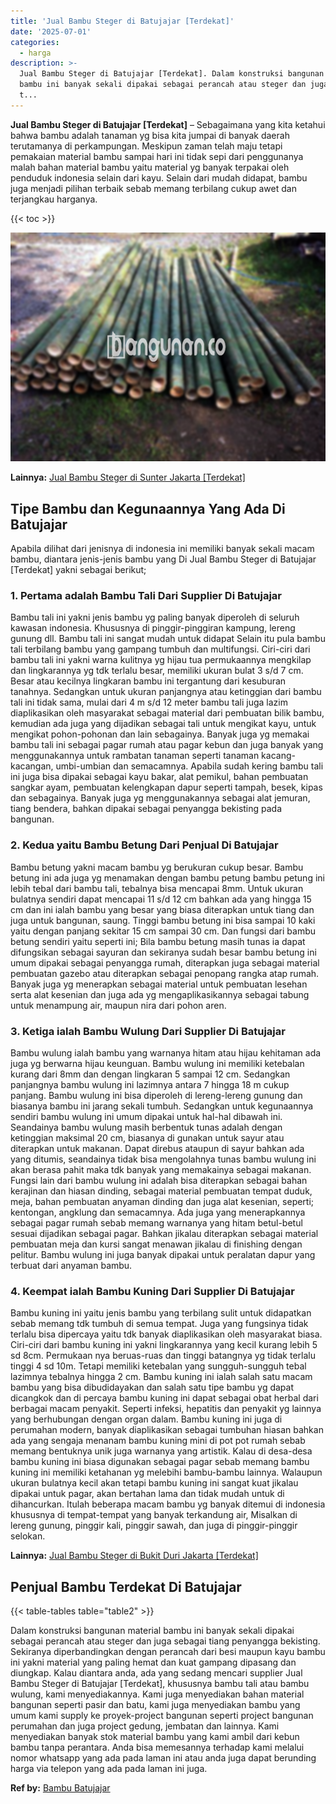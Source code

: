 ```yaml
---
title: 'Jual Bambu Steger di Batujajar [Terdekat]'
date: '2025-07-01'
categories:
  - harga
description: >-
  Jual Bambu Steger di Batujajar [Terdekat]. Dalam konstruksi bangunan material
  bambu ini banyak sekali dipakai sebagai perancah atau steger dan juga sebagai
  t...
---
```


**Jual Bambu Steger di Batujajar \[Terdekat\]** – Sebagaimana yang kita ketahui bahwa bambu adalah tanaman yg bisa kita jumpai di banyak daerah terutamanya di perkampungan. Meskipun zaman telah maju tetapi pemakaian material bambu sampai hari ini tidak sepi dari penggunanya malah bahan material bambu yaitu material yg banyak terpakai oleh penduduk indonesia selain dari kayu. Selain dari mudah didapat, bambu juga menjadi pilihan terbaik sebab memang terbilang cukup awet dan terjangkau harganya.

{{< toc >}}

![Jual Bambu Steger di Batujajar [Terdekat]](/images/jual-bambu-tali-29.png)

**Lainnya:** [Jual Bambu Steger di Sunter Jakarta \[Terdekat\]](https://bambu.bangunan.co/jual-bambu-steger-di-sunter-jakarta-terdekat/)

## Tipe Bambu dan Kegunaannya Yang Ada Di Batujajar

Apabila dilihat dari jenisnya di indonesia ini memiliki banyak sekali macam bambu, diantara jenis-jenis bambu yang Di Jual Bambu Steger di Batujajar \[Terdekat\] yakni sebagai berikut;

### 1\. Pertama adalah Bambu Tali Dari Supplier Di Batujajar

Bambu tali ini yakni jenis bambu yg paling banyak diperoleh di seluruh kawasan indonesia. Khususnya di pinggir-pinggiran kampung, lereng gunung dll. Bambu tali ini sangat mudah untuk didapat Selain itu pula bambu tali terbilang bambu yang gampang tumbuh dan multifungsi. Ciri-ciri dari bambu tali ini yakni warna kulitnya yg hijau tua permukaannya mengkilap dan lingkarannya yg tdk terlalu besar, memiliki ukuran bulat 3 s/d 7 cm. Besar atau kecilnya lingkaran bambu ini tergantung dari kesuburan tanahnya. Sedangkan untuk ukuran panjangnya atau ketinggian dari bambu tali ini tidak sama, mulai dari 4 m s/d 12 meter bambu tali juga lazim diaplikasikan oleh masyarakat sebagai material dari pembuatan bilik bambu, kemudian ada juga yang dijadikan sebagai tali untuk mengikat kayu, untuk mengikat pohon-pohonan dan lain sebagainya. Banyak juga yg memakai bambu tali ini sebagai pagar rumah atau pagar kebun dan juga banyak yang menggunakannya untuk rambatan tanaman seperti tanaman kacang-kacangan, umbi-umbian dan semacamnya. Apabila sudah kering bambu tali ini juga bisa dipakai sebagai kayu bakar, alat pemikul, bahan pembuatan sangkar ayam, pembuatan kelengkapan dapur seperti tampah, besek, kipas dan sebagainya. Banyak juga yg menggunakannya sebagai alat jemuran, tiang bendera, bahkan dipakai sebagai penyangga bekisting pada bangunan.

### 2\. Kedua yaitu Bambu Betung Dari Penjual Di Batujajar

Bambu betung yakni macam bambu yg berukuran cukup besar. Bambu betung ini ada juga yg menamakan dengan bambu petung bambu petung ini lebih tebal dari bambu tali, tebalnya bisa mencapai 8mm. Untuk ukuran bulatnya sendiri dapat mencapai 11 s/d 12 cm bahkan ada yang hingga 15 cm dan ini ialah bambu yang besar yang biasa diterapkan untuk tiang dan juga untuk bangunan, saung. Tinggi bambu betung ini bisa sampai 10 kaki yaitu dengan panjang sekitar 15 cm sampai 30 cm. Dan fungsi dari bambu betung sendiri yaitu seperti ini; Bila bambu betung masih tunas ia dapat difungsikan sebagai sayuran dan sekiranya sudah besar bambu betung ini umum dipakai sebagai penyangga rumah, diterapkan juga sebagai material pembuatan gazebo atau diterapkan sebagai penopang rangka atap rumah. Banyak juga yg menerapkan sebagai material untuk pembuatan lesehan serta alat kesenian dan juga ada yg mengaplikasikannya sebagai tabung untuk menampung air, maupun nira dari pohon aren.

### 3\. Ketiga ialah Bambu Wulung Dari Supplier Di Batujajar

Bambu wulung ialah bambu yang warnanya hitam atau hijau kehitaman ada juga yg berwarna hijau keunguan. Bambu wulung ini memiliki ketebalan kurang dari 8mm dan dengan lingkaran 5 sampai 12 cm. Sedangkan panjangnya bambu wulung ini lazimnya antara 7 hingga 18 m cukup panjang. Bambu wulung ini bisa diperoleh di lereng-lereng gunung dan biasanya bambu ini jarang sekali tumbuh. Sedangkan untuk kegunaannya sendiri bambu wulung ini umum dipakai untuk hal-hal dibawah ini. Seandainya bambu wulung masih berbentuk tunas adalah dengan ketinggian maksimal 20 cm, biasanya di gunakan untuk sayur atau diterapkan untuk makanan. Dapat direbus ataupun di sayur bahkan ada yang ditumis, seandainya tidak bisa mengolahnya tunas bambu wulung ini akan berasa pahit maka tdk banyak yang memakainya sebagai makanan. Fungsi lain dari bambu wulung ini adalah bisa diterapkan sebagai bahan kerajinan dan hiasan dinding, sebagai material pembuatan tempat duduk, meja, bahan pembuatan anyaman dinding dan juga alat kesenian, seperti; kentongan, angklung dan semacamnya. Ada juga yang menerapkannya sebagai pagar rumah sebab memang warnanya yang hitam betul-betul sesuai dijadikan sebagai pagar. Bahkan jikalau diterapkan sebagai material pembuatan meja dan kursi sangat menawan jikalau di finishing dengan pelitur. Bambu wulung ini juga banyak dipakai untuk peralatan dapur yang terbuat dari anyaman bambu.

### 4\. Keempat ialah Bambu Kuning Dari Supplier Di Batujajar

Bambu kuning ini yaitu jenis bambu yang terbilang sulit untuk didapatkan sebab memang tdk tumbuh di semua tempat. Juga yang fungsinya tidak terlalu bisa dipercaya yaitu tdk banyak diaplikasikan oleh masyarakat biasa. Ciri-ciri dari bambu kuning ini yakni lingkarannya yang kecil kurang lebih 5 sd 8cm. Permukaan nya beruas-ruas dan tinggi batangnya yg tidak terlalu tinggi 4 sd 10m. Tetapi memiliki ketebalan yang sungguh-sungguh tebal lazimnya tebalnya hingga 2 cm. Bambu kuning ini ialah salah satu macam bambu yang bisa dibudidayakan dan salah satu tipe bambu yg dapat dicangkok dan di percaya bambu kuning ini dapat sebagai obat herbal dari berbagai macam penyakit. Seperti infeksi, hepatitis dan penyakit yg lainnya yang berhubungan dengan organ dalam. Bambu kuning ini juga di perumahan modern, banyak diaplikasikan sebagai tumbuhan hiasan bahkan ada yang sengaja menanam bambu kuning mini di pot pot rumah sebab memang bentuknya unik juga warnanya yang artistik. Kalau di desa-desa bambu kuning ini biasa digunakan sebagai pagar sebab memang bambu kuning ini memiliki ketahanan yg melebihi bambu-bambu lainnya. Walaupun ukuran bulatnya kecil akan tetapi bambu kuning ini sangat kuat jikalau dipakai untuk pagar, akan bertahan lama dan tidak mudah untuk di dihancurkan. Itulah beberapa macam bambu yg banyak ditemui di indonesia khususnya di tempat-tempat yang banyak terkandung air, Misalkan di lereng gunung, pinggir kali, pinggir sawah, dan juga di pinggir-pinggir selokan.

**Lainnya:** [Jual Bambu Steger di Bukit Duri Jakarta \[Terdekat\]](https://bambu.bangunan.co/jual-bambu-steger-di-bukit-duri-jakarta-terdekat/)

## Penjual Bambu Terdekat Di Batujajar

{{< table-tables table="table2" >}}

Dalam konstruksi bangunan material bambu ini banyak sekali dipakai sebagai perancah atau steger dan juga sebagai tiang penyangga bekisting. Sekiranya diperbandingkan dengan perancah dari besi maupun kayu bambu ini yakni material yang paling hemat dan kuat gampang dipasang dan diungkap. Kalau diantara anda, ada yang sedang mencari supplier Jual Bambu Steger di Batujajar \[Terdekat\], khususnya bambu tali atau bambu wulung, kami menyediakannya. Kami juga menyediakan bahan material bangunan seperti pasir dan batu, kami juga menyediakan bambu yang umum kami supply ke proyek-project bangunan seperti project bangunan perumahan dan juga project gedung, jembatan dan lainnya. Kami menyediakan banyak stok material bambu yang kami ambil dari kebun bambu tanpa perantara. Anda bisa memesannya terhadap kami melalui nomor whatsapp yang ada pada laman ini atau anda juga dapat berunding harga via telepon yang ada pada laman ini juga.

**Ref by:** [Bambu Batujajar](https://id.wikipedia.org/wiki/Bambu)
